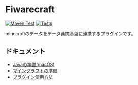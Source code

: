 # Fiwarecraft

[![Maven Test](https://github.com/makeOurCity/Fiwarecraft/actions/workflows/maven.yml/badge.svg)](https://github.com/makeOurCity/Fiwarecraft/actions/workflows/maven.yml)  [![Tests](https://github.com/makeOurCity/Fiwarecraft/actions/workflows/test.yml/badge.svg)](https://github.com/makeOurCity/Fiwarecraft/actions/workflows/test.yml)

minecraftのデータをデータ連携基盤に連携するプラグインです。

## ドキュメント

- [Javaの準備(macOS)](./doc/java-macos.md)
- [マインクラフトの準備](./docs/minecraft.md)
- [プラグイン使用方法](./docs/plugin.md)
